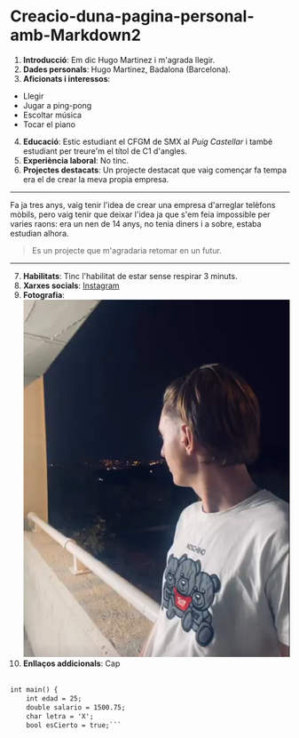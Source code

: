 # Creacio-duna-pagina-personal-amb-Markdown2
1. **Introducció**: Em dic Hugo Martinez i m'agrada llegir.
2. **Dades personals**: Hugo Martinez, Badalona (Barcelona).
3. **Aficionats i interessos**: 
- Llegir
- Jugar a ping-pong
- Escoltar música
- Tocar el piano
4. **Educació**: Estic estudiant el CFGM de SMX al *Puig Castellar* i també estudiant per treure'm el títol de C1 d'angles.
5. **Experiència laboral**: No tinc.
6. **Projectes destacats**: Un projecte destacat que vaig començar fa tempa era el de crear la meva propia empresa.
-------------------------------------------------------------------------------
Fa ja tres anys, vaig tenir l'idea de crear una empresa d'arreglar telèfons mòbils, pero vaig tenir que deixar l'idea ja que s'em feia impossible per varies raons: era un nen de 14 anys, no tenia diners i a sobre, estaba estudian alhora.

>Es un projecte que m'agradaria retomar en un futur.
--------------------------------------------------------------------------------
7. **Habilitats**: Tinc l'habilitat de estar sense respirar 3 minuts.
8. **Xarxes socials**: 
[Instagram](https://www.instagram.com/huugo.martiinez/)
9. **Fotografia**: ![La meva fotografia](la-meva-foto.png)
10. **Enllaços addicionals**: Cap
```sing namespace std;
 
int main() {
    int edad = 25;
    double salario = 1500.75;
    char letra = 'X';
    bool esCierto = true;```
